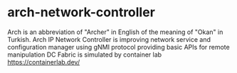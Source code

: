 # arch-network-controller
 Arch is an abbreviation of "Archer" in English of the meaning of "Okan" in Turkish.
 Arch IP Network Controller is improving network service and configuration manager using gNMI protocol providing basic APIs for remote manipulation
 DC Fabric is simulated by container lab https://containerlab.dev/
